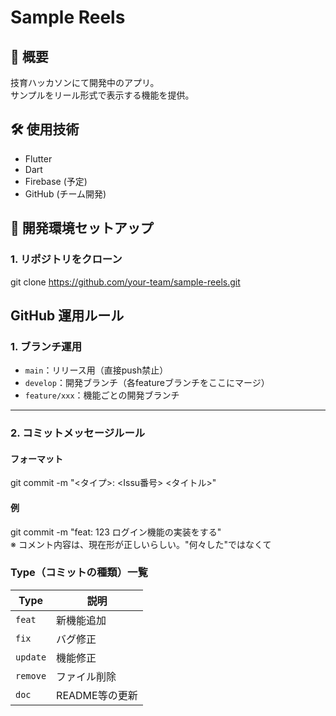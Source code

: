 # Sample Reels

## 📌 概要
技育ハッカソンにて開発中のアプリ。  
サンプルをリール形式で表示する機能を提供。

## 🛠 使用技術
- Flutter
- Dart
- Firebase (予定)
- GitHub (チーム開発)

## 🚀 開発環境セットアップ
### 1. リポジトリをクローン
git clone https://github.com/your-team/sample-reels.git

## GitHub 運用ルール
### 1. ブランチ運用
- `main`：リリース用（直接push禁止）
- `develop`：開発ブランチ（各featureブランチをここにマージ）
- `feature/xxx`：機能ごとの開発ブランチ

---

### 2. コミットメッセージルール

#### フォーマット   
git commit -m "<タイプ>: <Issu番号> <タイトル>"  
#### 例  
git commit -m "feat: 123 ログイン機能の実装をする"  
※ コメント内容は、現在形が正しいらしい。"何々した"ではなくて  
### Type（コミットの種類）一覧  

| Type       | 説明                          | 
|------------|-------------------------------| 
| `feat`     | 新機能追加                     | 
| `fix`      | バグ修正                       | 
| `update`   | 機能修正                       | 
| `remove`   | ファイル削除                   | 
| `doc`      | README等の更新                 | 
